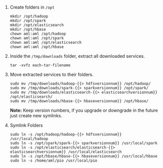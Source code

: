  
 1. Create folders in `/opt`

    ```
    mkdir /opt/hadoop
    mkdir /opt/spark
    mkdir /opt/elasticsearch
    mkdir /opt/hbase
    chown aml:aml /opt/hadoop
    chown aml:aml /opt/spark
    chown aml:aml /opt/elasticsearch
    chown aml:aml /opt/hbase
    ```
    
2. Inside the `/tmp/downloads` folder, extract all downloaded services.

     ```
     tar -xvfz each-tar-filename
     ```

 3. Move extracted services to their folders.

    ```
    sudo mv /tmp/downloads/hadoop-{{> hdfsversionnum}} /opt/hadoop/
    sudo mv /tmp/downloads/spark-{{> sparkversionnum}} /opt/spark/
    sudo mv /tmp/downloads/elasticsearch-{{> elasticsearchversionnum}} /opt/elasticsearch/
    sudo mv /tmp/downloads/hbase-{{> hbaseversionnum}} /opt/hbase/
    ```

    **Note:** Keep version numbers, if you upgrade or downgrade in the future just create new symlinks.

 4. Symlink Folders
    
    ```
    sudo ln -s /opt/hadoop/hadoop-{{> hdfsversionnum}} /usr/local/hadoop
    sudo ln -s /opt/spark/spark-{{> sparkversionnum}} /usr/local/spark
    sudo ln -s /opt/elasticsearch/elasticsearch-{{> elasticsearchversionnum}} /usr/local/elasticsearch
    sudo ln -s /opt/hbase/hbase-{{> hbaseversionnum}} /usr/local/hbase
    sudo ln -s /home/aml/pio /usr/local/pio
    ```
	
